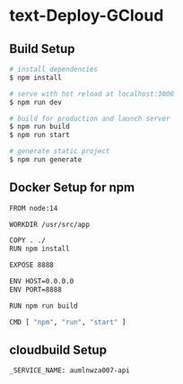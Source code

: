 # text-Deploy-GCloud

## Build Setup

```bash
# install dependencies
$ npm install

# serve with hot reload at localhost:3000
$ npm run dev

# build for production and launch server
$ npm run build
$ npm run start

# generate static project
$ npm run generate
```

## Docker Setup for npm

```bash
FROM node:14

WORKDIR /usr/src/app

COPY . ./
RUN npm install

EXPOSE 8888

ENV HOST=0.0.0.0
ENV PORT=8888

RUN npm run build

CMD [ "npm", "run", "start" ]
```

## cloudbuild Setup

```bash
_SERVICE_NAME: aumlnwza007-api
```
